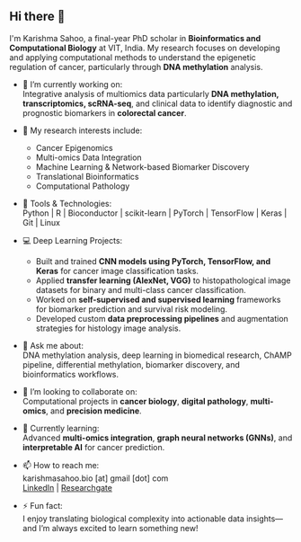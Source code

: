 ## Hi there 👋

I'm Karishma Sahoo, a final-year PhD scholar in **Bioinformatics and Computational Biology** at VIT, India. My research focuses on developing and applying computational methods to understand the epigenetic regulation of cancer, particularly through **DNA methylation** analysis.

- 🔬 I’m currently working on:  
  Integrative analysis of multiomics data particularly **DNA methylation, transcriptomics, scRNA-seq**, and clinical data to identify diagnostic and prognostic biomarkers in **colorectal cancer**.

- 🧠 My research interests include:  
  - Cancer Epigenomics  
  - Multi-omics Data Integration  
  - Machine Learning & Network-based Biomarker Discovery  
  - Translational Bioinformatics  
  - Computational Pathology

- 🧰 Tools & Technologies:  
  Python | R | Bioconductor | scikit-learn | PyTorch | TensorFlow | Keras | Git | Linux

- 💻 Deep Learning Projects:  
  - Built and trained **CNN models using PyTorch, TensorFlow, and Keras** for cancer image classification tasks.  
  - Applied **transfer learning (AlexNet, VGG)** to histopathological image datasets for binary and multi-class cancer classification.  
  - Worked on **self-supervised and supervised learning** frameworks for biomarker prediction and survival risk modeling.  
  - Developed custom **data preprocessing pipelines** and augmentation strategies for histology image analysis.

- 💬 Ask me about:  
  DNA methylation analysis, deep learning in biomedical research, ChAMP pipeline, differential methylation, biomarker discovery, and bioinformatics workflows.

- 👯 I’m looking to collaborate on:  
  Computational projects in **cancer biology**, **digital pathology**, **multi-omics**, and **precision medicine**.

- 🌱 Currently learning:  
  Advanced **multi-omics integration**, **graph neural networks (GNNs)**, and **interpretable AI** for cancer prediction.

- 📫 How to reach me:  
  karishmasahoo.bio [at] gmail [dot] com  
  [LinkedIn](https://www.linkedin.com/in/karishma-sahoo-1127a116b/) | [Researchgate](https://www.researchgate.net/profile/Karishma-Sahoo-2)

- ⚡ Fun fact:  
  I enjoy translating biological complexity into actionable data insights—and I’m always excited to learn something new!

<!--
**sahookarishma/sahookarishma** is a ✨ _special_ ✨ repository because its `README.md` (this file) appears on your GitHub profile.
-->

